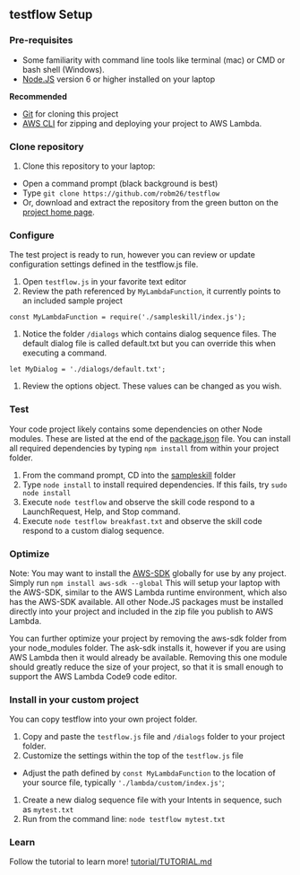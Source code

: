 ## testflow Setup


### Pre-requisites

* Some familiarity with command line tools like terminal (mac) or CMD or bash shell (Windows).
* [Node.JS](https://nodejs.org/en/download/) version 6 or higher installed on your laptop

**Recommended**
* [Git](https://git-scm.com/downloads) for cloning this project
* [AWS CLI](https://aws.amazon.com/cli/) for zipping and deploying your project to AWS Lambda.

### Clone repository

1. Clone this repository to your laptop:
  * Open a command prompt (black background is best)
  * Type ```git clone https://github.com/robm26/testflow```
  * Or, download and extract the repository from the green button on the [project home page](../).

### Configure

The test project is ready to run, however you can review or update configuration settings defined in the testflow.js file.
1. Open ```testflow.js``` in your favorite text editor
1. Review the path referenced by ```MyLambdaFunction```, it currently points to an included sample project
```
const MyLambdaFunction = require('./sampleskill/index.js');
```
1. Notice the folder ```/dialogs``` which contains dialog sequence files.
The default dialog file is called default.txt but you can override this when executing a command.
```
let MyDialog = './dialogs/default.txt';
```
1. Review the options object.  These values can be changed as you wish.


### Test
Your code project likely contains some dependencies on other Node modules.
These are listed at the end of the [package.json](../sampleskill/package.json) file.
You can install all required dependencies by typing ```npm install``` from within your project folder.

1. From the command prompt, CD into the [sampleskill](../sampleskill) folder
1. Type ```node install``` to install required dependencies.  If this fails, try ```sudo node install```
1. Execute ```node testflow``` and observe the skill code respond to a LaunchRequest, Help, and Stop command.
1. Execute ```node testflow breakfast.txt``` and observe the skill code respond to a custom dialog sequence.

### Optimize

Note: You may want to install the [AWS-SDK](https://www.npmjs.com/package/aws-sdk) globally for use by any project.
Simply run ```npm install aws-sdk --global```
This will setup your laptop with the AWS-SDK, similar to the AWS Lambda runtime environment,
which also has the AWS-SDK available.
All other Node.JS packages must be installed directly into your project and included in the zip file you publish to AWS Lambda.

You can further optimize your project by removing the aws-sdk folder from your node_modules folder.
The ask-sdk installs it, however if you are using AWS Lambda then it would already be available.
Removing this one module should greatly reduce the size of your project, so that it is small enough to support the AWS Lambda Code9 code editor.


### Install in your custom project

You can copy testflow into your own project folder.

1. Copy and paste the ```testflow.js``` file and ```/dialogs``` folder to your project folder.
1. Customize the settings within the top of the ```testflow.js``` file
  * Adjust the path defined by ```const MyLambdaFunction``` to the location of your source file, typically ```'./lambda/custom/index.js'```;
1. Create a new dialog sequence file with your Intents in sequence, such as ```mytest.txt```
1. Run from the command line: ```node testflow mytest.txt```

### Learn
Follow the tutorial to learn more! [tutorial/TUTORIAL.md](./TUTORIAL.md)
